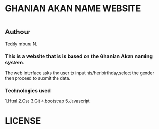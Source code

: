 # GHANIAN AKAN NAME WEBSITE
<img src= ""></img>

## Authour
Teddy mburu N.

### This is a website that is is based on the Ghanian Akan naming system.
The web interface asks the user to input his/her birthday,select the gender then proceed to submit the data.

### Technologies used
1.Html
2.Css
3.Git
4.bootstrap
5.Javascript

# LICENSE
